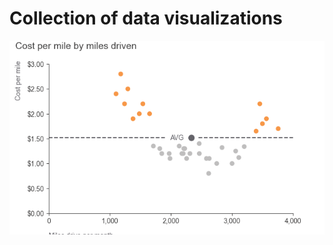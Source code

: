 # Collection of data visualizations

![alt text](https://github.com/vaidasbog/data-viz/blob/main/plots/scatter_plot_1.png)
